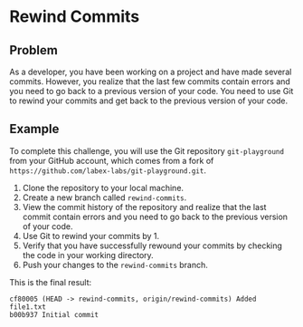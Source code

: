 # Rewind Commits

## Problem

As a developer, you have been working on a project and have made several commits. However, you realize that the last few commits contain errors and you need to go back to a previous version of your code. You need to use Git to rewind your commits and get back to the previous version of your code.

## Example

To complete this challenge, you will use the Git repository `git-playground` from your GitHub account, which comes from a fork of `https://github.com/labex-labs/git-playground.git`.

1. Clone the repository to your local machine.
2. Create a new branch called `rewind-commits`.
3. View the commit history of the repository and realize that the last commit contain errors and you need to go back to the previous version of your code.
4. Use Git to rewind your commits by 1.
5. Verify that you have successfully rewound your commits by checking the code in your working directory.
6. Push your changes to the `rewind-commits` branch.

This is the final result:
```shell
cf80005 (HEAD -> rewind-commits, origin/rewind-commits) Added file1.txt
b00b937 Initial commit
```
